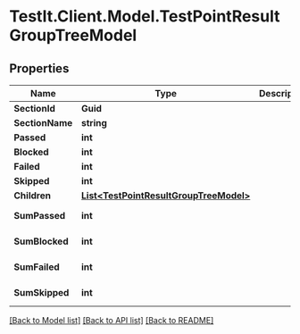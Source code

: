 # TestIt.Client.Model.TestPointResultGroupTreeModel

## Properties

Name | Type | Description | Notes
------------ | ------------- | ------------- | -------------
**SectionId** | **Guid** |  | [optional] 
**SectionName** | **string** |  | [optional] 
**Passed** | **int** |  | [optional] 
**Blocked** | **int** |  | [optional] 
**Failed** | **int** |  | [optional] 
**Skipped** | **int** |  | [optional] 
**Children** | [**List&lt;TestPointResultGroupTreeModel&gt;**](TestPointResultGroupTreeModel.md) |  | [optional] 
**SumPassed** | **int** |  | [optional] [readonly] 
**SumBlocked** | **int** |  | [optional] [readonly] 
**SumFailed** | **int** |  | [optional] [readonly] 
**SumSkipped** | **int** |  | [optional] [readonly] 

[[Back to Model list]](../README.md#documentation-for-models) [[Back to API list]](../README.md#documentation-for-api-endpoints) [[Back to README]](../README.md)

